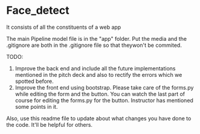 # Face_detect
It consists of all the constituents of a web app

The main Pipeline model file is in the "app" folder.
Put the media and the .gitignore are both in the .gitignore file so that theywon't be commited.

TODO:
1. Improve the back end and include all the future implementations mentioned in the pitch deck and also to rectify the errors which we spotted before.
2. Improve the front end using bootstrap. Please take care of the forms.py while editing the form and the button. You can watch the last part of course 
   for editing the forms.py for the button. Instructor has mentioned some points in it.
   
Also, use this readme file to update about what changes you have done to the code. It'll be helpful for others. 
